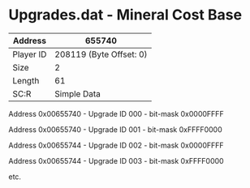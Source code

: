 #  Upgrades.dat - Mineral Cost Base
Address   | 655740
----------|-------------
Player ID | 208119 (Byte Offset: 0)
Size 	  | 2
Length 	  | 61
SC:R      | Simple Data

Address 0x00655740 - Upgrade ID 000 - bit-mask 0x0000FFFF
Address 0x00655740 - Upgrade ID 001 - bit-mask 0xFFFF0000
Address 0x00655744 - Upgrade ID 002 - bit-mask 0x0000FFFF
Address 0x00655744 - Upgrade ID 003 - bit-mask 0xFFFF0000
etc.
